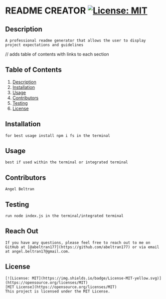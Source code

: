 # README CREATOR  [![License: MIT](https://img.shields.io/badge/License-MIT-yellow.svg)](https://opensource.org/licenses/MIT)

  ## Description
    A professional readme generator that allows the user to display project expectations and guidelines 

  // adds table of contents with links to each section 
  ## Table of Contents
  1. [Description](#description)
  2. [Installation](#installation)
  3. [Usage](#usage)
  4. [Contributors](#contributors)
  5. [Testing](#testing)
  6. [License](#license)

  ## Installation
    for best usage install npm i fs in the terminal
    
  ## Usage
    best if used within the terminal or integrated terminal 
    
  ## Contributors
    Angel Beltran 
  
  ## Testing
    run node index.js in the terminal/integrated terminal 
    
  ## Reach Out
    If you have any questions, please feel free to reach out to me on GitHub at [@abeltran177](https://github.com/abeltran177) or via email at angel.beltran17@gmail.com.
  
  ## License
    [![License: MIT](https://img.shields.io/badge/License-MIT-yellow.svg)](https://opensource.org/licenses/MIT) 
    [MIT License](https://opensource.org/licenses/MIT)
    This project is licensed under the MIT License.
    